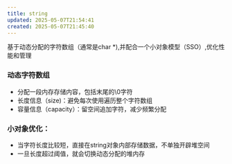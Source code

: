```yaml
---
title: string
updated: 2025-05-07T21:54:41
created: 2025-05-07T21:45:40
---
```


基于动态分配的字符数组（通常是char \*),并配合一个小对象模型（SSO）,优化性能和管理
### 动态字符数组
- 分配一段内存存储内容，包括末尾的\0字符
- 长度信息（size)：避免每次使用遍历整个字符数组
- 容量信息（capacity）：留空间追加字符，减少频繁分配
### 小对象优化：
- 当字符长度比较短，直接在string对象内部存储数据，不单独开辟堆空间
- 一旦长度超过阈值，就会切换动态分配的堆内存

